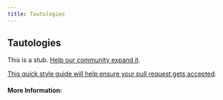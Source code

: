 ```yaml
---
title: Tautologies
---
```


## Tautologies

This is a stub. [Help our community expand it](https://github.com/freecodecamp/guides/tree/master/src/pages/articles/logic/tautologies/index.md).

[This quick style guide will help ensure your pull request gets accepted](https://github.com/freeCodeCamp/guides/blob/master/README.md).

<!-- The article goes here, in GitHub-flavored Markdown. Feel free to add YouTube videos, images, and CodePen/JSBin embeds  -->

#### More Information:
<!-- Please add any articles you think might be helpful to read before writing the article -->


